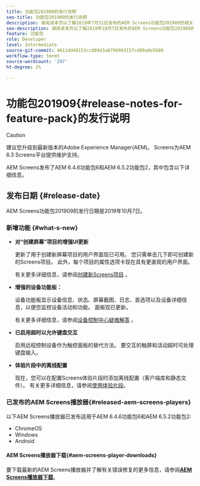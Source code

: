 ```yaml
---
title: 功能包201909的发行说明
seo-title: 功能包201909的发行说明
description: 请阅读本页以了解2019年7月31日发布的AEM Screens功能包201909的相关信息。
seo-description: 请阅读本页以了解2019年10月7日发布的AEM Screens功能包201909的信息。
feature: 功能包
role: Developer
level: Intermediate
source-git-commit: 4611dd40153ccd09d3a0796093157cd09a8e5b80
workflow-type: tm+mt
source-wordcount: '297'
ht-degree: 2%

---
```



# 功能包201909{#release-notes-for-feature-pack}的发行说明

>[!CAUTION]
>
>建议您升级到最新版本的Adobe Experience Manager(AEM)。 Screens为AEM 6.3 Screens平台提供维护支持。

AEM Screens发布了AEM 6.4.6功能包6和AEM 6.5.2功能包2，其中包含以下详细信息。

## 发布日期 {#release-date}

AEM Screens功能包201909的发行日期是2019年10月7日。

### 新增功能 {#what-s-new}

* **对“创建屏幕”项目的增强UI更新**

   更新了用于创建新屏幕项目的用户界面现已可用。 您只需单击几下即可创建新的Screens项目。 此外，每个项目的属性选项卡现在具有更直观的用户界面。

   有关更多详细信息，请参阅[创建新Screens项目](creating-a-screens-project.md) 。

* **增强的设备功能板：**

   设备功能板显示设备信息、状态、屏幕截图、日志、首选项以及设备详细信息，以便您监控设备活动和功能。 面板现已更新。

   有关更多详细信息，请参阅[设备控制中心疑难解答](monitoring-screens.md) 。

* **已启用超时以允许键盘交互**

   启用远程控制设备作为触控面板的替代方法。 要交互的触屏和活动超时可处理键盘输入。

* **体验片段中的离线配置**

   现在，您可以在配置Screens体验片段时添加离线配置（客户端库和静态文件）。
有关更多详细信息，请参阅[使用体验片段](experience-fragments-in-screens.md)。

### 已发布的AEM Screens播放器{#released-aem-screens-players}

以下AEM Screens播放器已发布适用于AEM 6.4.6功能包6和AEM 6.5.2功能包2:

* ChromeOS
* Windows
* Android

#### AEM Screens播放器下载{#aem-screens-player-downloads}

要下载最新的AEM Screens播放器并了解有关错误修复的更多信息，请参阅&#x200B;[**AEM Screens播放器下载**](https://download.macromedia.com/screens/)。
